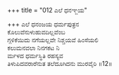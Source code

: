 +++
title = "012 ಎಲೆ ಧನಞ್ಜಯ"

+++
ಎಲೆ ಧನಂಜಯ ಧರ್ಮಪುತ್ರನ  
ಕೊಲುವೆನುಳುಹುವದಿಲ್ಲವೆಂಬ  
ಗ್ಗಳಿಕೆಯಿದು ನಗೆಯಲ್ಲವೇ ನಿಶ್ಚಯವೆ ಹಿಂಸೆಯಲಿ  
ಕಲುಮನವಲಾ ನಿನಗಕಟ ನಿ  
ರ್ಮಳದ ಧರ್ಮಸ್ಥಿತಿ ರಹಸ್ಯವ  
ತಿಳುಪಿದವರಾರೆನುತ ತಲೆದೂಗಿದನು ಮುರವೈರಿ       ॥12॥